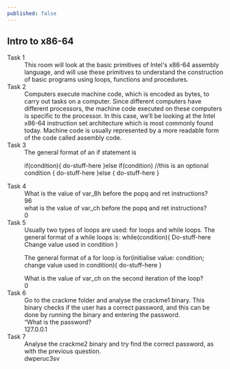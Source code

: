 ```yaml
---
published: false
---
```

## Intro to x86-64

<dl>
  <dt>Task 1</dt>
  <dd>This room will look at the basic primitives of Intel's x86-64 assembly language, and will use these primitives to understand the construction of basic programs using loops, functions and procedures. </dd>
   
  <dt>Task 2 </dt>
  <dd>Computers execute machine code, which is encoded as bytes, to carry out tasks on a computer. Since different computers have different processors, the machine code executed on these computers is specific to the processor. In this case, we’ll be looking at the Intel x86-64 instruction set architecture which is most commonly found today. Machine code is usually represented by a more readable form of the code called assembly code. 
  </dd>

 
  
   <dt>Task 3</dt>
  <dd> The general format of an if statement is

if(condition){
  do-stuff-here
}else if(condition) //this is an optional condition {
  do-stuff-here
}else {
  do-stuff-here
}

</dd>

   <dt>Task 4</dt>
  <dd> 
What is the value of var_8h before the popq and ret instructions?

    


</dd>

  <dd>
96
</dd>
  <dd>what is the value of var_ch before the popq and ret instructions?
 </dd>
  <dd>
0
</dd>
  
  <dt>Task 5</dt>
  <dd> Usually two types of loops are used: for loops and while loops. The general format of a while loops is:
while(condition){
  Do-stuff-here
  Change value used in condition
}

The general format of a for loop is
for(initialise value: condition; change value used in condition){
  do-stuff-here
}
</dd>

  <dd>
What is the value of var_ch on the second iteration of the loop?
</dd>
  
  
  
  <dd>
0
</dd>
  
   <dt>Task 6</dt>
  <dd> Go to the crackme folder and analyse the crackme1 binary. This binary checks if the user has a correct password, and this can be done by running the binary and entering the password.



</dd>

  <dd>
“What is the password?

</dd>
   <dd> 
     127.0.0.1
  

</dd>
  <dt>Task 7</dt>
  <dd> Analyse the crackme2 binary and try find the correct password, as with the previous question.


</dd>
   <dd> 
     dwperuc3sv
  

</dd>

</dl>